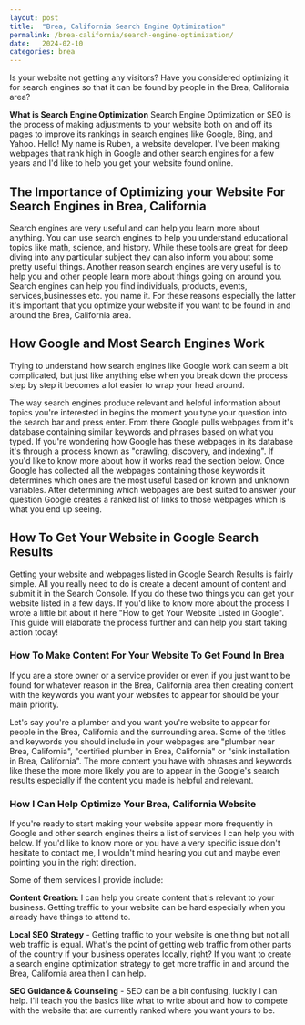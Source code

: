 ```yaml
---
layout: post
title:  "Brea, California Search Engine Optimization"
permalink: /brea-california/search-engine-optimization/
date:   2024-02-10
categories: brea
---
```


Is your website not getting any visitors? Have you considered optimizing it for search engines so that it can be found by people in the Brea, California area?

**What is Search Engine Optimization** Search Engine Optimization or SEO is the process of making adjustments to your website both on and off its pages to improve its rankings in search engines like Google, Bing, and Yahoo.  Hello! My name is Ruben, a website developer. I've been making webpages that rank high in Google and other search engines for a few years and I'd like to help you get your website found online.

## The Importance of Optimizing your Website For Search Engines in Brea, California 

Search engines are very useful and can help you learn more about anything. You can use search engines to help you understand educational topics like math, science, and history. While these tools are great for deep diving into any particular subject they can also inform you about some pretty useful things. Another reason search engines are very useful is to help you and other people learn more about things going on around you. Search engines can help you find individuals, products, events, services,businesses etc. you name it. For these reasons especially the latter it's important that you optimize your website if you want to be found in and around the Brea, California area.

## How Google and Most Search Engines Work

Trying to understand how search engines like Google work can seem a bit complicated, but just like anything else when you break down the process step by step it becomes a lot easier to wrap your head around.

The way search engines produce relevant and helpful information about topics you're interested in begins the moment you type your question into the search bar and press enter. From there Google pulls webpages from it's database containing similar keywords and phrases based on what you typed. If you're wondering how Google has these webpages in its database it's through a process known as "crawling, discovery, and indexing". If you'd like to know more about how it works read the section below. Once Google has collected all the webpages containing those keywords it determines which ones are the most useful based on known and unknown variables. After determining which webpages are best suited to answer your question Google creates a ranked list of links to those webpages which is what you end up seeing. 

## How To Get Your Website in Google Search Results
Getting your website and webpages listed in Google Search Results is fairly simple. All you really need to do is create a decent amount of content and submit it in the Search Console. If you do these two things you can get your website listed in a few days. If you'd like to know more about the process I wrote a little bit about it here "How to get Your Website Listed in Google". This guide will elaborate the process further and can help you start taking action today!

### How To Make Content For Your Website To Get Found In Brea

If you are a store owner or a service provider or even if you just want to be found for whatever reason in the Brea, California area then creating content with the keywords you want your websites to appear for should be your main priority.

Let's say you're a plumber and you want you're website to appear for people in the Brea, California and the surrounding area. Some of the titles and keywords you should include in your webpages are "plumber near Brea, California", "certified plumber in Brea, California" or "sink installation in Brea, California". The more content you have with phrases and keywords like these the more more likely you are to appear in the Google's search results especially if the content you made is helpful and relevant.  

### How I Can Help Optimize Your Brea, California Website

If you're ready to start making your website appear more frequently in Google and other search engines theirs a list of services I can help you with below. If you'd like to know more or you have a very specific issue don't hesitate to contact me, I wouldn't mind hearing you out and maybe even pointing you in the right direction.

Some of them services I provide include:

**Content Creation:** I can help you create content that's relevant to your business. Getting traffic to your website can be hard especially when you already have things to attend to.

**Local SEO Strategy** - Getting traffic to your website is one thing but not all web traffic is equal. What's the point of getting web traffic from other parts of the country if your business operates locally, right? If you want to create a search engine optimization strategy to get more traffic in and around the Brea, California area then I can help.

**SEO Guidance & Counseling** - SEO can be a bit confusing, luckily I can help. I'll teach you the basics like what to write about and how to compete with the website that are currently ranked where you want yours to be.